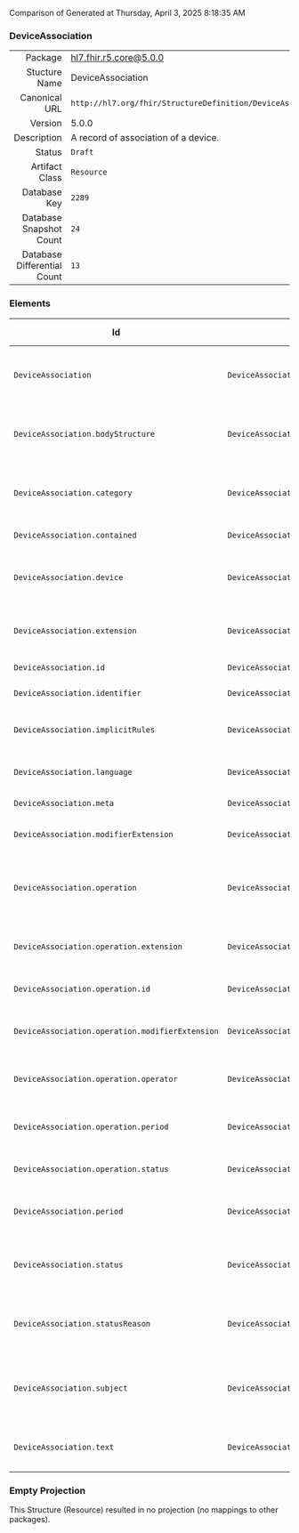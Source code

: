 Comparison of 
Generated at Thursday, April 3, 2025 8:18:35 AM

### DeviceAssociation

|      |     |
| ---: | --- |
| Package | hl7.fhir.r5.core@5.0.0 |
| Stucture Name | DeviceAssociation |
| Canonical URL | `http://hl7.org/fhir/StructureDefinition/DeviceAssociation` |
| Version | 5.0.0 |
| Description | A record of association of a device. |
| Status | `Draft` |
| Artifact Class | `Resource` |
| Database Key | `2289` |
| Database Snapshot Count | `24` |
| Database Differential Count | `13` |

### Elements

| Id | Path | Name | Base Path | Short | Cardinality | Collated Type | Binding Strength | Binding Value Set |
| -- | ---- | ---- | --------- | ----- | ----------- | ------------- | ---------------- | ----------------- |
| `DeviceAssociation` | `DeviceAssociation` | `DeviceAssociation` | DeviceAssociation | A record of association or dissociation of a device with a patient | 0..* | DeviceAssociation |  |  |
| `DeviceAssociation.bodyStructure` | `DeviceAssociation.bodyStructure` | `bodyStructure` | DeviceAssociation.bodyStructure | Current anatomical location of the device in/on subject | 0..1 | Reference(http://hl7.org/fhir/StructureDefinition/BodyStructure) |  |  |
| `DeviceAssociation.category` | `DeviceAssociation.category` | `category` | DeviceAssociation.category | Describes the relationship between the device and subject | 0..* | CodeableConcept |  |  |
| `DeviceAssociation.contained` | `DeviceAssociation.contained` | `contained` | DomainResource.contained | Contained, inline Resources | 0..* | Resource |  |  |
| `DeviceAssociation.device` | `DeviceAssociation.device` | `device` | DeviceAssociation.device | Reference to the devices associated with the patient or group | 1..1 | Reference(http://hl7.org/fhir/StructureDefinition/Device) |  |  |
| `DeviceAssociation.extension` | `DeviceAssociation.extension` | `extension` | DomainResource.extension | Additional content defined by implementations | 0..* | Extension |  |  |
| `DeviceAssociation.id` | `DeviceAssociation.id` | `id` | Resource.id | Logical id of this artifact | 0..1 | id |  |  |
| `DeviceAssociation.identifier` | `DeviceAssociation.identifier` | `identifier` | DeviceAssociation.identifier | Instance identifier | 0..* | Identifier |  |  |
| `DeviceAssociation.implicitRules` | `DeviceAssociation.implicitRules` | `implicitRules` | Resource.implicitRules | A set of rules under which this content was created | 0..1 | uri |  |  |
| `DeviceAssociation.language` | `DeviceAssociation.language` | `language` | Resource.language | Language of the resource content | 0..1 | code | `Required` | `http://hl7.org/fhir/ValueSet/all-languages|5.0.0` |
| `DeviceAssociation.meta` | `DeviceAssociation.meta` | `meta` | Resource.meta | Metadata about the resource | 0..1 | Meta |  |  |
| `DeviceAssociation.modifierExtension` | `DeviceAssociation.modifierExtension` | `modifierExtension` | DomainResource.modifierExtension | Extensions that cannot be ignored | 0..* | Extension |  |  |
| `DeviceAssociation.operation` | `DeviceAssociation.operation` | `operation` | DeviceAssociation.operation | The details about the device when it is in use to describe its operation | 0..* | BackboneElement |  |  |
| `DeviceAssociation.operation.extension` | `DeviceAssociation.operation.extension` | `extension` | Element.extension | Additional content defined by implementations | 0..* | Extension |  |  |
| `DeviceAssociation.operation.id` | `DeviceAssociation.operation.id` | `id` | Element.id | Unique id for inter-element referencing | 0..1 | id |  |  |
| `DeviceAssociation.operation.modifierExtension` | `DeviceAssociation.operation.modifierExtension` | `modifierExtension` | BackboneElement.modifierExtension | Extensions that cannot be ignored even if unrecognized | 0..* | Extension |  |  |
| `DeviceAssociation.operation.operator` | `DeviceAssociation.operation.operator` | `operator` | DeviceAssociation.operation.operator | The individual performing the action enabled by the device | 0..* | Reference(http://hl7.org/fhir/StructureDefinition/Patient), Reference(http://hl7.org/fhir/StructureDefinition/Practitioner), Reference(http://hl7.org/fhir/StructureDefinition/RelatedPerson) |  |  |
| `DeviceAssociation.operation.period` | `DeviceAssociation.operation.period` | `period` | DeviceAssociation.operation.period | Begin and end dates and times for the device's operation | 0..1 | Period |  |  |
| `DeviceAssociation.operation.status` | `DeviceAssociation.operation.status` | `status` | DeviceAssociation.operation.status | Device operational condition | 1..1 | CodeableConcept | `Example` | `http://hl7.org/fhir/ValueSet/deviceassociation-operationstatus` |
| `DeviceAssociation.period` | `DeviceAssociation.period` | `period` | DeviceAssociation.period | Begin and end dates and times for the device association | 0..1 | Period |  |  |
| `DeviceAssociation.status` | `DeviceAssociation.status` | `status` | DeviceAssociation.status | implanted \| explanted \| attached \| entered-in-error \| unknown | 1..1 | CodeableConcept | `Required` | `http://hl7.org/fhir/ValueSet/deviceassociation-status|5.0.0` |
| `DeviceAssociation.statusReason` | `DeviceAssociation.statusReason` | `statusReason` | DeviceAssociation.statusReason | The reasons given for the current association status | 0..* | CodeableConcept | `Required` | `http://hl7.org/fhir/ValueSet/deviceassociation-status-reason|5.0.0` |
| `DeviceAssociation.subject` | `DeviceAssociation.subject` | `subject` | DeviceAssociation.subject | The individual, group of individuals or device that the device is on or associated with | 0..1 | Reference(http://hl7.org/fhir/StructureDefinition/Device), Reference(http://hl7.org/fhir/StructureDefinition/Group), Reference(http://hl7.org/fhir/StructureDefinition/Patient), Reference(http://hl7.org/fhir/StructureDefinition/Practitioner), Reference(http://hl7.org/fhir/StructureDefinition/RelatedPerson) |  |  |
| `DeviceAssociation.text` | `DeviceAssociation.text` | `text` | DomainResource.text | Text summary of the resource, for human interpretation | 0..1 | Narrative |  |  |
### Empty Projection

This Structure (Resource) resulted in no projection (no mappings to other packages).

